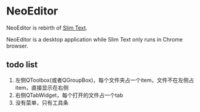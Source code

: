 # NeoEditor

NeoEditor is rebirth of [Slim Text](http://slimtext.org).

NeoEditor is a desktop application while Slim Text only runs in Chrome browser.

## todo list

1. 左侧QToolbox(或者QGroupBox)，每个文件夹占一个item，文件不在左侧占item，直接显示在右侧
2. 右侧QTabWidget，每个打开的文件占一个tab
3. 没有菜单，只有工具条
